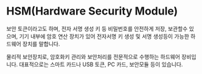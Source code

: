# HSM(Hardware Security Module)  
보안 토큰이라고도 하며, 전자 서명 생성 키 등 비밀번호를 안전하게 저장, 보관할수 있으며, 기기 내부에 암호 연산 장치가 있어 전자서명 키 생성 및 서명 생성등이 가능한 하드웨어 장치를 말합니다.

물리적 보안장치로, 암호화키 관리와 보안처리를 전문적으로 수행하는 하드웨어 장비입니다. 대표적으로는 스마트 카드나 USB 토큰, PC 카드, 보안모듈 등이 있습니다.